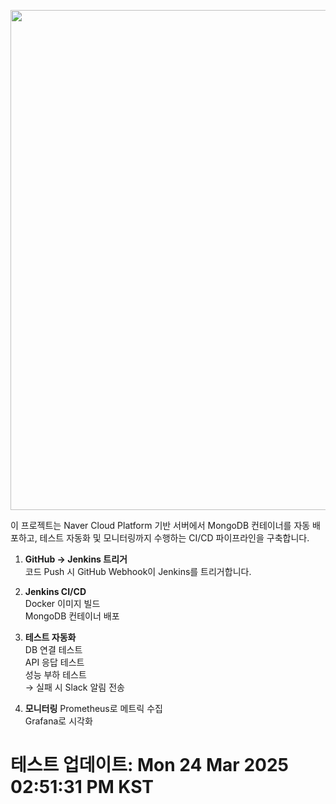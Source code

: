 <p align="center">
  <img src="https://github.com/user-attachments/assets/368ded06-469b-43ef-90c2-ba5a494353cb" width="800"/>
</p>

이 프로젝트는 Naver Cloud Platform 기반 서버에서 MongoDB 컨테이너를 자동 배포하고, 테스트 자동화 및 모니터링까지 수행하는 CI/CD 파이프라인을 구축합니다.
1. **GitHub → Jenkins 트리거**     
코드 Push 시 GitHub Webhook이 Jenkins를 트리거합니다.

2. **Jenkins CI/CD**      
Docker 이미지 빌드     
MongoDB 컨테이너 배포      

3. **테스트 자동화**     
DB 연결 테스트     
API 응답 테스트     
성능 부하 테스트     
→ 실패 시 Slack 알림 전송      

4. **모니터링**
Prometheus로 메트릭 수집        
Grafana로 시각화     
# 테스트 업데이트: Mon 24 Mar 2025 02:51:31 PM KST
